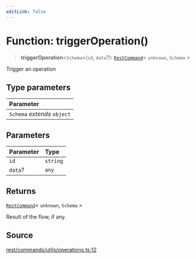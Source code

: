```yaml
---
editLink: false
---
```


# Function: triggerOperation()

> **triggerOperation**\<`Schema`\>(`id`, `data`?): [`RestCommand`](../interfaces/interface.RestCommand.md)\< `unknown`,
> `Schema` \>

Trigger an operation

## Type parameters

| Parameter                   |
| :-------------------------- |
| `Schema` _extends_ `object` |

## Parameters

| Parameter | Type     |
| :-------- | :------- |
| `id`      | `string` |
| `data`?   | `any`    |

## Returns

[`RestCommand`](../interfaces/interface.RestCommand.md)\< `unknown`, `Schema` \>

Result of the flow, if any.

## Source

[rest/commands/utils/operations.ts:12](https://github.com/directus/directus/blob/7789a6c53/sdk/src/rest/commands/utils/operations.ts#L12)
